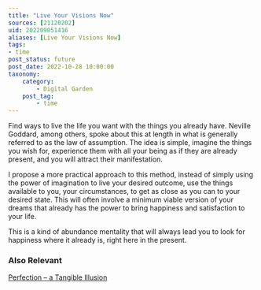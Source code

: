 ```yaml
---
title: "Live Your Visions Now"
sources: [21120202]
uid: 202209051416
aliases: [Live Your Visions Now]
tags:
- time
post_status: future
post_date: 2022-10-28 10:00:00
taxonomy:
    category:
        - Digital Garden
    post_tag:
        - time
---
```


Find ways to live the life you want with the things you already have. Neville Goddard, among others, spoke about this at length in what is generally referred to as the law of assumption. The idea is simple, imagine the things you wish for, experience them with all your being as if they are already present, and you will attract their manifestation.

I propose a more practical approach to this method, instead of simply using the power of imagination to live your desired outcome, use the things available to you, your circumstances, to get as close as you can to your desired state. This will often involve a minimum viable version of your dreams that already has the power to bring happiness and satisfaction to your life.

This is a kind of abundance mentality that will always lead you to look for happiness where it already is, right here in the present.

### Also Relevant
[Perfection – a Tangible Illusion](./perfection-a-tangible-illusion.md)